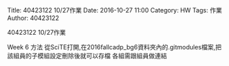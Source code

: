 Title: 40423122 10/27作業
Date: 2016-10-27 11:00
Category: HW
Tags: 作業
Author: 40423122

40423122 10/27作業


<!-- PELICAN_END_SUMMARY -->

<p>Week 6 方法 從SciTE打開,在2016fallcadp_bg6資料夾內的.gitmodules檔案,把該組員的子模組設定刪除後就可以存檔 各組需跟組員做連結<p>


